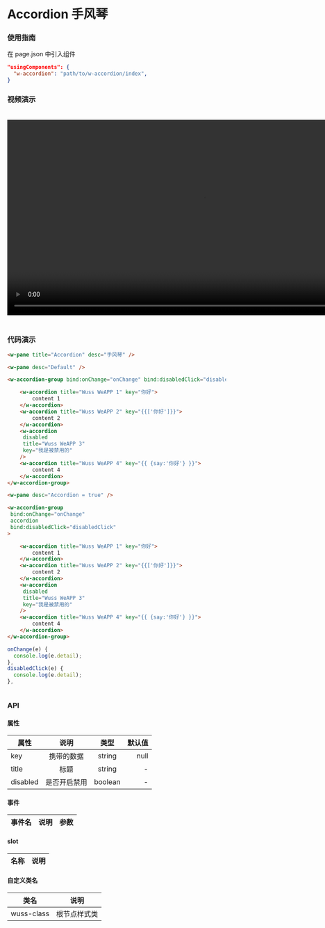 # Accordion 手风琴

### 使用指南

在 page.json 中引入组件

```json
"usingComponents": {
  "w-accordion": "path/to/w-accordion/index",
}
```

### 视频演示

<video style="margin: 20px 0;" height="450px" autoplay="true" loop="true" controls x5-playsinline="true" playsinline="true" webkit-playsinline="true" src="../../resource/accordion.mp4"
/>



### 代码演示

```html
<w-pane title="Accordion" desc="手风琴" />

<w-pane desc="Default" />

<w-accordion-group bind:onChange="onChange" bind:disabledClick="disabledClick">

	<w-accordion title="Wuss WeAPP 1" key="你好">
		content 1
	</w-accordion>
	<w-accordion title="Wuss WeAPP 2" key="{{['你好']}}">
		content 2
	</w-accordion>
	<w-accordion
	 disabled
	 title="Wuss WeAPP 3"
	 key="我是被禁用的"
	/>
	<w-accordion title="Wuss WeAPP 4" key="{{ {say:'你好'} }}">
		content 4
	</w-accordion>
</w-accordion-group>

<w-pane desc="Accordion = true" />

<w-accordion-group
 bind:onChange="onChange"
 accordion
 bind:disabledClick="disabledClick"
>

	<w-accordion title="Wuss WeAPP 1" key="你好">
		content 1
	</w-accordion>
	<w-accordion title="Wuss WeAPP 2" key="{{['你好']}}">
		content 2
	</w-accordion>
	<w-accordion
	 disabled
	 title="Wuss WeAPP 3"
	 key="我是被禁用的"
	/>
	<w-accordion title="Wuss WeAPP 4" key="{{ {say:'你好'} }}">
		content 4
	</w-accordion>
</w-accordion-group>
```

```javascript
onChange(e) {
  console.log(e.detail);
},
disabledClick(e) {
  console.log(e.detail);
},
```

```css
```

### API

#### 属性

| 属性 |    说明    |  类型  | 默认值 |
| ---- | :--------: | :----: | -----: |
| key | 携带的数据 | string | null |
| title | 标题 | string | - |
| disabled | 是否开启禁用 | boolean | - |

#### 事件

| 事件名 | 说明 | 参数 |
| ------ | ---- | ---- |



#### slot

| 名称 | 说明 |
| ---- | ---- |


#### 自定义类名

| 类名       | 说明         |
| ---------- | ------------ |
| wuss-class | 根节点样式类 |
